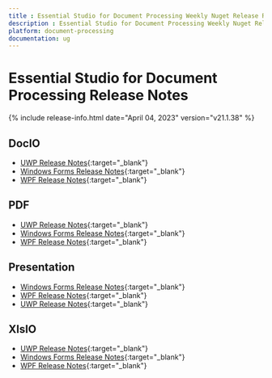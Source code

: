 ```yaml
---
title : Essential Studio for Document Processing Weekly Nuget Release Release Notes  
description : Essential Studio for Document Processing Weekly Nuget Release Release Notes  
platform: document-processing
documentation: ug
---
```


# Essential Studio for Document Processing  Release Notes  

{% include release-info.html date="April 04, 2023" version="v21.1.38" %} 

## DocIO


* [UWP Release Notes](/uwp/release-notes/v21.1.38#docio){:target="_blank"}
* [Windows Forms Release Notes](/windowsforms/release-notes/v21.1.38#docio){:target="_blank"}
* [WPF Release Notes](/wpf/release-notes/v21.1.38#docio){:target="_blank"}


## PDF


* [UWP Release Notes](/uwp/release-notes/v21.1.38#pdf){:target="_blank"}
* [Windows Forms Release Notes](/windowsforms/release-notes/v21.1.38#pdf){:target="_blank"}
* [WPF Release Notes](/wpf/release-notes/v21.1.38#pdf){:target="_blank"}


## Presentation


* [Windows Forms Release Notes](/windowsforms/release-notes/v21.1.38#presentation){:target="_blank"}
* [WPF Release Notes](/wpf/release-notes/v21.1.38#presentation){:target="_blank"}
* [UWP Release Notes](/uwp/release-notes/v21.1.38#presentation){:target="_blank"}


## XlsIO


* [UWP Release Notes](/uwp/release-notes/v21.1.38#xlsio){:target="_blank"}
* [Windows Forms Release Notes](/windowsforms/release-notes/v21.1.38#xlsio){:target="_blank"}
* [WPF Release Notes](/wpf/release-notes/v21.1.38#xlsio){:target="_blank"}